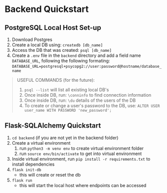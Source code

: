 # Backend Quickstart

## PostgreSQL Local Host Set-up
1. Download Postgres
2. Create a local DB using: `createdb [db_name]`
3. Access the DB that was created: `psql [db_name]`
4. Create a `.env` file in the `backend` directory and add a field name `DATABASE_URL`, following the following formating:
`DATABASE_URL=postgresql+psycopg2://user:password@hostname/database_name`


>USEFUL COMMANDS (for the future):
>1. `psql --list` will list all existing local DB's
>2. Once inside DB, run: `\conninfo` to find connection information
>3. Once inside DB, run: `\du` details of the users of the DB
>4. To create or change a user's password to the DB, use:
 `ALTER USER user_name WITH PASSWORD 'new_password';`
> 

## Flask-SQLAlchemy Quickstart
1. `cd backend` (if you are not yet in the backend folder)
2. Create a virtual environment 
    1. run `python3 -m venv env` to create virtual environment folder
    2. run `source env/bin/activate` to get into virtual environment
3. Inside virtual environment, run `pip install -r requirements.txt` to install dependencies
4. `flask init-db`
    - this will create or reset the db
5. `flask run` 
    - this will start the local host where endpoints can be accessed

